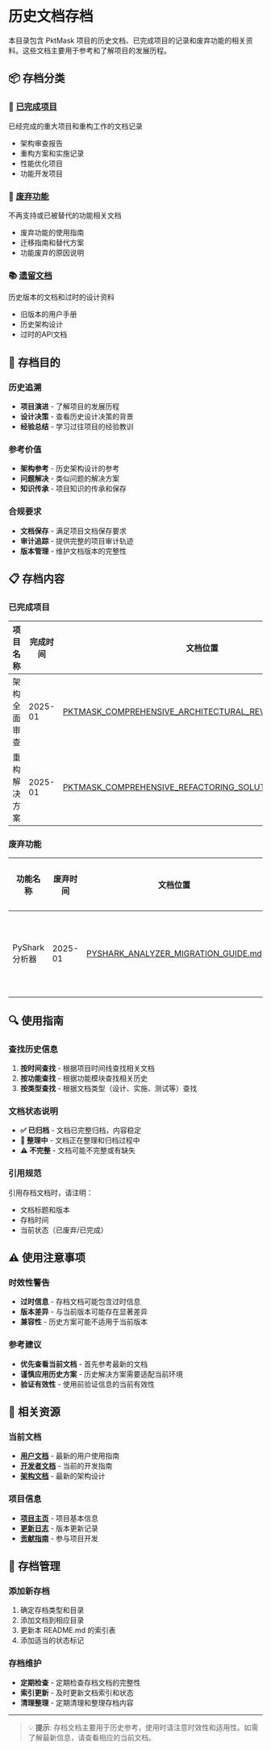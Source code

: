 # 历史文档存档

本目录包含 PktMask 项目的历史文档、已完成项目的记录和废弃功能的相关资料。这些文档主要用于参考和了解项目的发展历程。

## 📦 存档分类

### 🎯 [已完成项目](completed-projects/)
已经完成的重大项目和重构工作的文档记录
- 架构审查报告
- 重构方案和实施记录
- 性能优化项目
- 功能开发项目

### 🚫 [废弃功能](deprecated-features/)
不再支持或已被替代的功能相关文档
- 废弃功能的使用指南
- 迁移指南和替代方案
- 功能废弃的原因说明

### 📚 [遗留文档](legacy-docs/)
历史版本的文档和过时的设计资料
- 旧版本的用户手册
- 历史架构设计
- 过时的API文档

## 🎯 存档目的

### 历史追溯
- **项目演进** - 了解项目的发展历程
- **设计决策** - 查看历史设计决策的背景
- **经验总结** - 学习过往项目的经验教训

### 参考价值
- **架构参考** - 历史架构设计的参考
- **问题解决** - 类似问题的解决方案
- **知识传承** - 项目知识的传承和保存

### 合规要求
- **文档保存** - 满足项目文档保存要求
- **审计追踪** - 提供完整的项目审计轨迹
- **版本管理** - 维护文档版本的完整性

## 📋 存档内容

### 已完成项目
| 项目名称 | 完成时间 | 文档位置 | 状态 |
|----------|----------|----------|------|
| 架构全面审查 | 2025-01 | [PKTMASK_COMPREHENSIVE_ARCHITECTURAL_REVIEW_CONTEXT7.md](completed-projects/PKTMASK_COMPREHENSIVE_ARCHITECTURAL_REVIEW_CONTEXT7.md) | ✅ 已归档 |
| 重构解决方案 | 2025-01 | [PKTMASK_COMPREHENSIVE_REFACTORING_SOLUTION_CONTEXT7.md](completed-projects/PKTMASK_COMPREHENSIVE_REFACTORING_SOLUTION_CONTEXT7.md) | ✅ 已归档 |

### 废弃功能
| 功能名称 | 废弃时间 | 文档位置 | 替代方案 |
|----------|----------|----------|----------|
| PyShark 分析器 | 2025-01 | [PYSHARK_ANALYZER_MIGRATION_GUIDE.md](deprecated-features/PYSHARK_ANALYZER_MIGRATION_GUIDE.md) | TLS 流量分析工具 |

## 🔍 使用指南

### 查找历史信息
1. **按时间查找** - 根据项目时间线查找相关文档
2. **按功能查找** - 根据功能模块查找相关历史
3. **按类型查找** - 根据文档类型（设计、实施、测试等）查找

### 文档状态说明
- **✅ 已归档** - 文档已完整归档，内容稳定
- **🔄 整理中** - 文档正在整理和归档过程中
- **⚠️ 不完整** - 文档可能不完整或有缺失

### 引用规范
引用存档文档时，请注明：
- 文档标题和版本
- 存档时间
- 当前状态（已废弃/已完成）

## ⚠️ 使用注意事项

### 时效性警告
- **过时信息** - 存档文档可能包含过时信息
- **版本差异** - 与当前版本可能存在显著差异
- **兼容性** - 历史方案可能不适用于当前版本

### 参考建议
- **优先查看当前文档** - 首先参考最新的文档
- **谨慎应用历史方案** - 历史解决方案需要适配当前环境
- **验证有效性** - 使用前验证信息的当前有效性

## 🔗 相关资源

### 当前文档
- **[用户文档](../user/)** - 最新的用户使用指南
- **[开发者文档](../dev/)** - 当前的开发指南
- **[架构文档](../architecture/)** - 最新的架构设计

### 项目信息
- **[项目主页](../../README.md)** - 项目基本信息
- **[更新日志](../../CHANGELOG.md)** - 版本更新记录
- **[贡献指南](../dev/contributing.md)** - 参与项目开发

## 📝 存档管理

### 添加新存档
1. 确定存档类型和目录
2. 添加文档到相应目录
3. 更新本 README.md 的索引表
4. 添加适当的状态标记

### 存档维护
- **定期检查** - 定期检查存档文档的完整性
- **索引更新** - 及时更新文档索引和状态
- **清理整理** - 定期清理和整理存档内容

---

> 💡 **提示**: 存档文档主要用于历史参考，使用时请注意时效性和适用性。如需了解最新信息，请查看相应的当前文档。
